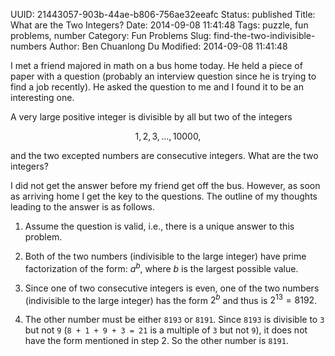 UUID: 21443057-903b-44ae-b806-756ae32eeafc
Status: published
Title: What are the Two Integers?
Date: 2014-09-08 11:41:48
Tags: puzzle, fun problems, number
Category: Fun Problems
Slug: find-the-two-indivisible-numbers
Author: Ben Chuanlong Du
Modified: 2014-09-08 11:41:48


I met a friend majored in math on a bus home today. 
He held a piece of paper with a question 
(probably an interview question since he is trying to find a job recently).
He asked the question to me and I found it to be an interesting one. 

A very large positive integer is divisible by all 
but two of the integers 

$$1, 2, 3, \dots, 10000,$$

and the two excepted numbers are consecutive integers.
What are the two integers?


I did not get the answer before my friend get off the bus. 
However, as soon as arriving home I get the key to the questions. 
The outline of my thoughts leading to the answer is as follows.

1. Assume the question is valid, 
i.e., there is a unique answer to this problem.

2. Both of the two numbers (indivisible to the large integer) 
have prime factorization of the form: $a^b$,
where $b$ is the largest possible value. 

3. Since one of two consecutive integers is even, 
one of the two numbers (indivisible to the large integer) has
the form $2^b$ and thus is $2^{13}=8192$. 

4. The other number must be either `8193` or `8191`. 
Since `8193` is divisible to `3` but not `9` 
(`8 + 1 + 9 + 3 = 21` is a multiple of `3` but not `9`), 
it does not have the form mentioned in step 2.
So the other number is `8191`.
